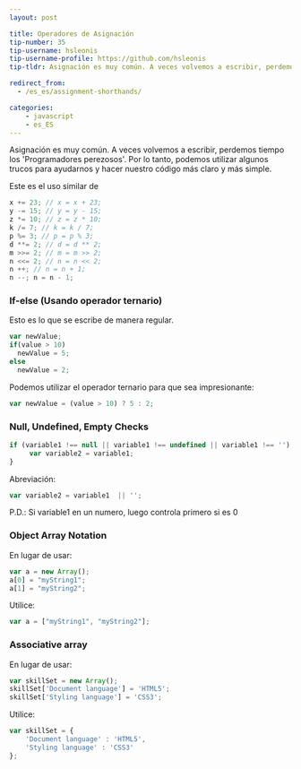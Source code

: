 ```yaml
---
layout: post

title: Operadores de Asignación
tip-number: 35
tip-username: hsleonis
tip-username-profile: https://github.com/hsleonis
tip-tldr: Asignación es muy común. A veces volvemos a escribir, perdemos tiempo los 'Programadores perezosos'. Por lo tanto, podemos utilizar algunos trucos para ayudarnos y hacer nuestro código más claro y más simple.

redirect_from:
  - /es_es/assignment-shorthands/

categories:
    - javascript
    - es_ES
---
```


Asignación es muy común. A veces volvemos a escribir, perdemos tiempo los 'Programadores perezosos'. Por lo tanto, podemos utilizar algunos trucos para ayudarnos y hacer nuestro código más claro y más simple.

Este es el uso similar de

````javascript
x += 23; // x = x + 23;
y -= 15; // y = y - 15;
z *= 10; // z = z * 10;
k /= 7; // k = k / 7;
p %= 3; // p = p % 3;
d **= 2; // d = d ** 2;
m >>= 2; // m = m >> 2;
n <<= 2; // n = n << 2;
n ++; // n = n + 1;
n --; n = n - 1;

````

### If-else (Usando operador ternario)

Esto es lo que se escribe de manera regular.

````javascript
var newValue;
if(value > 10) 
  newValue = 5;
else
  newValue = 2;
````

Podemos utilizar el operador ternario para que sea impresionante:

````javascript
var newValue = (value > 10) ? 5 : 2;
````

### Null, Undefined, Empty Checks

````javascript
if (variable1 !== null || variable1 !== undefined || variable1 !== '') {
     var variable2 = variable1;
}
````

Abreviación:

````javascript
var variable2 = variable1  || '';
````
P.D.: Si variable1 en un numero, luego controla primero si es 0

### Object Array Notation

En lugar de usar:

````javascript
var a = new Array();
a[0] = "myString1";
a[1] = "myString2";
````
Utilice:

````javascript
var a = ["myString1", "myString2"];
````

### Associative array

En lugar de usar:

````javascript
var skillSet = new Array();
skillSet['Document language'] = 'HTML5';
skillSet['Styling language'] = 'CSS3';
````

Utilice:

````javascript
var skillSet = {
    'Document language' : 'HTML5', 
    'Styling language' : 'CSS3'
};
````
